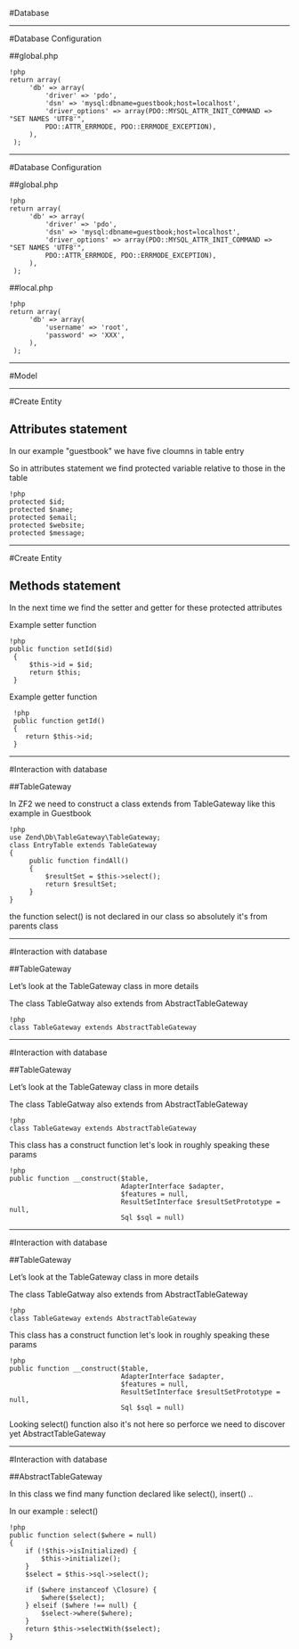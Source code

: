 #Database

---

#Database Configuration

##global.php

	!php
	return array(
		 'db' => array(
			 'driver' => 'pdo',
			 'dsn' => 'mysql:dbname=guestbook;host=localhost',
			 'driver_options' => array(PDO::MYSQL_ATTR_INIT_COMMAND => "SET NAMES 'UTF8'",
			 PDO::ATTR_ERRMODE, PDO::ERRMODE_EXCEPTION),
		 ),
	 );

---
	 
#Database Configuration

##global.php

	!php
	return array(
		 'db' => array(
			 'driver' => 'pdo',
			 'dsn' => 'mysql:dbname=guestbook;host=localhost',
			 'driver_options' => array(PDO::MYSQL_ATTR_INIT_COMMAND => "SET NAMES 'UTF8'",
			 PDO::ATTR_ERRMODE, PDO::ERRMODE_EXCEPTION),
		 ),
	 );
	 
##local.php

	!php
	return array(
		 'db' => array(
			 'username' => 'root',
			 'password' => 'XXX',
		 ),
	 );
	 
---

#Model

---

#Create Entity

## Attributes statement 

In our example "guestbook" we have five cloumns in table entry

So in attributes statement we find protected variable relative to those in the table

	!php
	protected $id;
	protected $name;
	protected $email;
	protected $website;
	protected $message;

---
	
#Create Entity

## Methods statement 

In the next time we find the setter and getter for these protected attributes

Example setter function

	!php
	public function setId($id)
	 {
		 $this->id = $id;
		 return $this;
	 }

Example getter function

	 !php
	 public function getId()
	 {
	 	return $this->id;
	 }

---

#Interaction with database

##TableGateway

In ZF2 we need to construct a class extends from TableGateway like this example in Guestbook

	!php
	use Zend\Db\TableGateway\TableGateway;
	class EntryTable extends TableGateway
	{
		 public function findAll()
		 {
			 $resultSet = $this->select();
			 return $resultSet;
		 }
	}
 
 the function select() is not declared in our class so absolutely it's from parents class
 
---

#Interaction with database

##TableGateway

Let’s look at the TableGateway class in more details

The class TableGatway also extends from AbstractTableGateway

	!php
	class TableGateway extends AbstractTableGateway

---

#Interaction with database

##TableGateway

Let’s look at the TableGateway class in more details

The class TableGatway also extends from AbstractTableGateway

	!php
	class TableGateway extends AbstractTableGateway
	
This class has a construct function let's look in roughly speaking these params

	!php
	public function __construct($table, 
								AdapterInterface $adapter,
								$features = null,
							    ResultSetInterface $resultSetPrototype = null,
							    Sql $sql = null)
    
---

#Interaction with database

##TableGateway

Let’s look at the TableGateway class in more details

The class TableGatway also extends from AbstractTableGateway

	!php
	class TableGateway extends AbstractTableGateway
	
This class has a construct function let's look in roughly speaking these params

	!php
	public function __construct($table, 
								AdapterInterface $adapter,
								$features = null,
							    ResultSetInterface $resultSetPrototype = null,
							    Sql $sql = null)
    
Looking select() function also it's not here so perforce we need to discover yet AbstractTableGateway

---

#Interaction with database

##AbstractTableGateway

In this class we find many function declared like select(), insert() ..

In our example : select()

	!php
	public function select($where = null)
    {
        if (!$this->isInitialized) {
            $this->initialize();
        }
        $select = $this->sql->select();

        if ($where instanceof \Closure) {
            $where($select);
        } elseif ($where !== null) {
            $select->where($where);
        }
        return $this->selectWith($select);
    }
    
    

